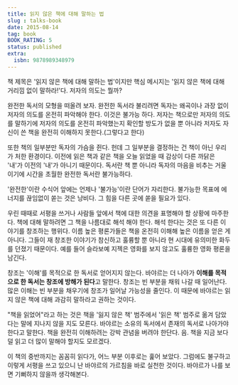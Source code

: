 ```yaml
---
title: 읽지 않은 책에 대해 말하는 법
slug : talks-book
date: 2015-08-14
tag: book
BOOK_RATING: 5
status: published
extra:
  isbn: 9878989348979
---
```

책 제목은 '읽지 않은 책에 대해 말하는 법'이지만 핵심 메시지는 '읽지 않은 책에 대해 거리낌 없이 말하라!'다. 저자의 의도는 뭘까?

완전한 독서의 모형을 떠올려 보자. 완전한 독서라 불리려면 독자는 왜곡이나 과장 없이 저자의 의도를 온전히 파악해야 한다. 이것은 불가능 하다. 저자는 책으로만 저자의 의도를 말하기에 저자의 의도를 온전히 파악했는지 확인할 방도가 없을 뿐 아니라 저자도 자신이 쓴 책을 완전히 이해하지 못한다.(그렇다고 한다)

또한 책의 일부분만 독자의 가슴을 쥔다. 헌데 그 일부분을 결정하는 건 책이 아닌 우리가 처한 환경이다. 이전에 읽은 책과 같은 책을 오늘 읽었을 때 감상이 다른 까닭은 '내'가 이전의 '내'가 아니기 때문이다. 독서란 책 뿐 아니라 독자의 마음을 비추는 거울이기에 시간을 초월한 완전한 독서란 불가능하다.

 '완전한'이란 수식어 앞에는 언제나 '불가능'이란 단어가 자리한다. 불가능한 목표에 에너지를 끊임없이 쏟는 것은 낭비다. 그 힘을 다른 곳에 쏟을 필요가 있다. 

우린 때때로 서평을 쓰거나 사람들 앞에서 책에 대한 의견을 표명해야 할 상황에 마주한다. 책에 대해 말하려면 그 책을 나름대로 해석 해야 한다. 해석 한다는 것은 또 다른 이야기를 창조하는 행위다. 이름 높은 평론가들은 책을 온전히 이해해 높은 이름을 얻은 게 아니다. 그들이 재 창조한 이야기가 참신하고 훌륭할 뿐 아니라 현 시대에 유의미한 화두를 던졌기 때문이다. 예를 들어 슬라보예 지젝은 영화를 보지 않고도 훌륭한 영화 평론을 남긴다.

창조는 '이해'를 목적으로 한 독서로 얻어지지 않는다. 바야르는 더 나아가 **이해를 목적으로 한 독서는 창조에 방해가 된다**고 말한다. 창조는 빈 부분을 채워 나갈 때 일어난다. 많은 이해는 빈 부분을 채우기에 창조가 일어날 가능성을 줄인다. 이 때문에 바야르는 읽지 않은 책에 대해 과감히 말하라고 권하는 것이다. 

"책을 읽었어"라고 하는 것은 책을 '잃지 않은 책' 범주에서 '읽은 책' 범주로 옮겨 담았다는 말에 지나지 않을 지도 모른다. 바야르는 소유의 독서에서 존재의 독서로 나아가야 한다고 말한다. 책을 완전히 이해하려는 강박 관념을 버려야 한단다. 음. 책을 지금 보다 덜 읽고 더 많이 말해야 할지도 모르겠다.

이 책의 중반까지는 꼼꼼히 읽다가, 어느 부분 이후로는 훑어 보았다. 그럼에도 불구하고 이렇게 서평을 쓰고 있으니 난 바야르의 가르침을 바로 실천한 것이다. 바야르가 나를 보면 기뻐하지 않을까 생각해본다.
